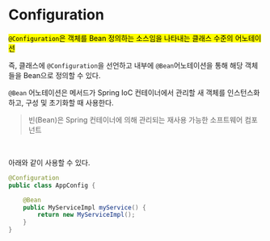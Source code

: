 # Configuration

<mark><code>@Configuration</code>은 객체를 Bean 정의하는 소스임을 나타내는 클래스 수준의 어노테이션</mark></br> 

즉, 클래스에 <code>@Configuration</code>을 선언하고 내부에 <code>@Bean</code>어노테이션을 통해 해당 객체들을 Bean으로 정의할 수 있다.

<code>@Bean</code> 어노테이션은 메서드가 Spring IoC 컨테이너에서 관리할 새 객체를 인스턴스화하고, 구성 및 초기화할 때 사용한다.

> 빈(Bean)은 Spring 컨테이너에 의해 관리되는 재사용 가능한 소프트웨어 컴포넌트

</br>

아래와 같이 사용할 수 있다.

```java
@Configuration
public class AppConfig {

	@Bean
	public MyServiceImpl myService() {
		return new MyServiceImpl();
	}
}

```
